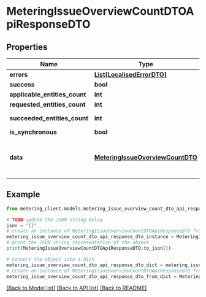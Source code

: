 # MeteringIssueOverviewCountDTOApiResponseDTO


## Properties

Name | Type | Description | Notes
------------ | ------------- | ------------- | -------------
**errors** | [**List[LocalisedErrorDTO]**](LocalisedErrorDTO.md) |  | [optional] 
**success** | **bool** |  | [optional] 
**applicable_entities_count** | **int** |  | [optional] 
**requested_entities_count** | **int** |  | [optional] 
**succeeded_entities_count** | **int** |  | [optional] [readonly] 
**is_synchronous** | **bool** |  | [optional] 
**data** | [**MeteringIssueOverviewCountDTO**](MeteringIssueOverviewCountDTO.md) | The updated entity in case of modifications or creation | [optional] 

## Example

```python
from metering_client.models.metering_issue_overview_count_dto_api_response_dto import MeteringIssueOverviewCountDTOApiResponseDTO

# TODO update the JSON string below
json = "{}"
# create an instance of MeteringIssueOverviewCountDTOApiResponseDTO from a JSON string
metering_issue_overview_count_dto_api_response_dto_instance = MeteringIssueOverviewCountDTOApiResponseDTO.from_json(json)
# print the JSON string representation of the object
print(MeteringIssueOverviewCountDTOApiResponseDTO.to_json())

# convert the object into a dict
metering_issue_overview_count_dto_api_response_dto_dict = metering_issue_overview_count_dto_api_response_dto_instance.to_dict()
# create an instance of MeteringIssueOverviewCountDTOApiResponseDTO from a dict
metering_issue_overview_count_dto_api_response_dto_from_dict = MeteringIssueOverviewCountDTOApiResponseDTO.from_dict(metering_issue_overview_count_dto_api_response_dto_dict)
```
[[Back to Model list]](../README.md#documentation-for-models) [[Back to API list]](../README.md#documentation-for-api-endpoints) [[Back to README]](../README.md)


